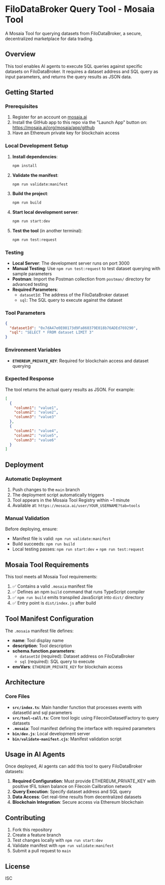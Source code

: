 # FiloDataBroker Query Tool - Mosaia Tool

A Mosaia Tool for querying datasets from FiloDataBroker, a secure, decentralized marketplace for data trading.

## Overview

This tool enables AI agents to execute SQL queries against specific datasets on FiloDataBroker. It requires a dataset address and SQL query as input parameters, and returns the query results as JSON data.

## Getting Started

### Prerequisites

1. Register for an account on [mosaia.ai](https://mosaia.ai)
2. Install the GitHub app to this repo via the "Launch App" button on: https://mosaia.ai/org/mosaia/app/github
3. Have an Ethereum private key for blockchain access

### Local Development Setup

1. **Install dependencies**:

   ```bash
   npm install
   ```

2. **Validate the manifest**:

   ```bash
   npm run validate:manifest
   ```

3. **Build the project**:

   ```bash
   npm run build
   ```

4. **Start local development server**:

   ```bash
   npm run start:dev
   ```

5. **Test the tool** (in another terminal):
   ```bash
   npm run test:request
   ```

### Testing

- **Local Server**: The development server runs on port 3000
- **Manual Testing**: Use `npm run test:request` to test dataset querying with sample parameters
- **Postman**: Import the Postman collection from `postman/` directory for advanced testing
- **Required Parameters**:
  - `datasetId`: The address of the FiloDataBroker dataset
  - `sql`: The SQL query to execute against the dataset

### Tool Parameters

```json
{
  "datasetId": "0x7dA47e0E00173d9Fa860379E018b76ADEd769290",
  "sql": "SELECT * FROM dataset LIMIT 3"
}
```

### Environment Variables

- **`ETHEREUM_PRIVATE_KEY`**: Required for blockchain access and dataset querying

### Expected Response

The tool returns the actual query results as JSON. For example:

```json
[
  {
    "column1": "value1",
    "column2": "value2",
    "column3": "value3"
  },
  {
    "column1": "value4",
    "column2": "value5",
    "column3": "value6"
  }
]
```

## Deployment

### Automatic Deployment

1. Push changes to the `main` branch
2. The deployment script automatically triggers
3. Tool appears in the Mosaia Tool Registry within ~1 minute
4. Available at: `https://mosaia.ai/user/YOUR_USERNAME?tab=tools`

### Manual Validation

Before deploying, ensure:

- Manifest file is valid: `npm run validate:manifest`
- Build succeeds: `npm run build`
- Local testing passes: `npm run start:dev` + `npm run test:request`

## Mosaia Tool Requirements

This tool meets all Mosaia Tool requirements:

1. ✅ Contains a valid `.mosaia` manifest file
2. ✅ Defines an npm `build` command that runs TypeScript compiler
3. ✅ `npm run build` emits transpiled JavaScript into `dist/` directory
4. ✅ Entry point is `dist/index.js` after build

## Tool Manifest Configuration

The `.mosaia` manifest file defines:

- **name**: Tool display name
- **description**: Tool description
- **schema.function.parameters**:
  - `datasetId` (required): Dataset address on FiloDataBroker
  - `sql` (required): SQL query to execute
- **envVars**: `ETHEREUM_PRIVATE_KEY` for blockchain access

## Architecture

### Core Files

- **`src/index.ts`**: Main handler function that processes events with datasetId and sql parameters
- **`src/tool-call.ts`**: Core tool logic using FilecoinDatasetFactory to query datasets
- **`.mosaia`**: Tool manifest defining the interface with required parameters
- **`bin/dev.js`**: Local development server
- **`bin/validate-manifest.cjs`**: Manifest validation script

## Usage in AI Agents

Once deployed, AI agents can add this tool to query FiloDataBroker datasets:

1. **Required Configuration**: Must provide ETHEREUM_PRIVATE_KEY with positive tFIL token balance on Filecoin Cailbration network
2. **Query Execution**: Specify dataset address and SQL query
3. **Data Access**: Get real-time results from decentralized datasets
4. **Blockchain Integration**: Secure access via Ethereum blockchain

## Contributing

1. Fork this repository
2. Create a feature branch
3. Test changes locally with `npm run start:dev`
4. Validate manifest with `npm run validate:manifest`
5. Submit a pull request to `main`

## License

ISC
